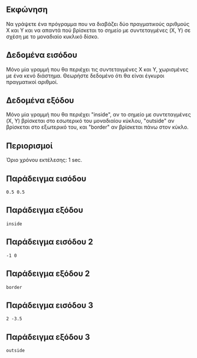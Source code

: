 ## Εκφώνηση
Να γράψετε ένα πρόγραμμα που να διαβάζει δύο πραγματικούς αριθμούς X και Y και να απαντά πού βρίσκεται το σημείο με συντεταγμένες (X, Y) σε σχέση με το μοναδιαίο κυκλικό δίσκο.

## Δεδομένα εισόδου
Μόνο μία γραμμή που θα περιέχει τις συντεταγμένες X και Y, χωρισμένες με ένα κενό διάστημα. Θεωρήστε δεδομένο ότι θα είναι έγκυροι πραγματικοί αριθμοί.

## Δεδομένα εξόδου
Μόνο μία γραμμή που θα περιέχει "inside", αν το σημείο με συντεταγμένες (X, Y) βρίσκεται στο εσωτερικό του μοναδιαίου κύκλου, "outside" αν βρίσκεται στο εξωτερικό του, και "border" αν βρίσκεται πάνω στον κύκλο.

## Περιορισμοί
Όριο χρόνου εκτέλεσης: 1 sec.
## Παράδειγμα εισόδου
```0.5 0.5```
## Παράδειγμα εξόδου
```inside```
## Παράδειγμα εισόδου 2
```-1 0```
## Παράδειγμα εξόδου 2
```border```
## Παράδειγμα εισόδου 3
```2 -3.5```
## Παράδειγμα εξόδου 3
```outside```